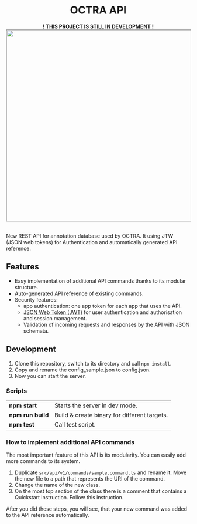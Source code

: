 
<h1 align="center">OCTRA API</h1>

<p align="center">
<b>! THIS PROJECT IS STILL IN DEVELOPMENT !</b>
<img width="600" height="521" style="border:1px solid gray;" src="https://github.com/IPS-LMU/octra-api/raw/main/screenshots/api.png">
 <br/>
    <br/>
    
New REST API for annotation database used by OCTRA. It  using JTW (JSON web tokens) for Authentication and automatically generated API reference.
</p>

## Features

- Easy implementation of additional API commands thanks to its modular structure.
- Auto-generated API reference of existing commands.
- Security features:
    - app authentication: one app token for each app that uses the API.
    - [JSON Web Token (JWT)](https://jwt.io/) for user authentication and authorisation and session management.
    - Validation of incoming requests and responses by the API with JSON schemata.

## Development

1. Clone this repository, switch to its directory and call `npm install`.
2. Copy and rename the config_sample.json to config.json.
3. Now you can start the server.

### Scripts

<table>
<tbody>
<tr>
<td style="font-weight:bold;">
npm start
</td>
<td>
    Starts the server in dev mode.
</td>
</tr>

<tr>
<td style="font-weight:bold;">
npm run build
</td>
<td>
    Build & create binary for different targets.
</td>
</tr>

<tr>
<td style="font-weight:bold;">
npm test
</td>
<td>
    Call test script.
</td>
</tr>

</tbody>
</table>


### How to implement additional API commands

The most important feature of this API is its modularity. You can easily add more commands to its system.

1. Duplicate `src/api/v1/commands/sample.command.ts` and rename it. Move the new file to a path that represents the URI of the command.
2. Change the name of the new class.
3. On the most top section of the class there is a comment that contains a Quickstart instruction. Follow this instruction.

After you did these steps, you will see, that your new command was added to the API reference automatically.
